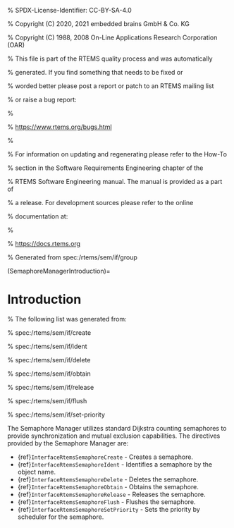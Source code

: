 % SPDX-License-Identifier: CC-BY-SA-4.0

% Copyright (C) 2020, 2021 embedded brains GmbH & Co. KG

% Copyright (C) 1988, 2008 On-Line Applications Research Corporation (OAR)

% This file is part of the RTEMS quality process and was automatically

% generated.  If you find something that needs to be fixed or

% worded better please post a report or patch to an RTEMS mailing list

% or raise a bug report:

%

% https://www.rtems.org/bugs.html

%

% For information on updating and regenerating please refer to the How-To

% section in the Software Requirements Engineering chapter of the

% RTEMS Software Engineering manual.  The manual is provided as a part of

% a release.  For development sources please refer to the online

% documentation at:

%

% https://docs.rtems.org

% Generated from spec:/rtems/sem/if/group

(SemaphoreManagerIntroduction)=

# Introduction

% The following list was generated from:

% spec:/rtems/sem/if/create

% spec:/rtems/sem/if/ident

% spec:/rtems/sem/if/delete

% spec:/rtems/sem/if/obtain

% spec:/rtems/sem/if/release

% spec:/rtems/sem/if/flush

% spec:/rtems/sem/if/set-priority

The Semaphore Manager utilizes standard Dijkstra counting semaphores to provide
synchronization and mutual exclusion capabilities. The directives provided by
the Semaphore Manager are:

- {ref}`InterfaceRtemsSemaphoreCreate` - Creates a semaphore.
- {ref}`InterfaceRtemsSemaphoreIdent` - Identifies a semaphore by the object
  name.
- {ref}`InterfaceRtemsSemaphoreDelete` - Deletes the semaphore.
- {ref}`InterfaceRtemsSemaphoreObtain` - Obtains the semaphore.
- {ref}`InterfaceRtemsSemaphoreRelease` - Releases the semaphore.
- {ref}`InterfaceRtemsSemaphoreFlush` - Flushes the semaphore.
- {ref}`InterfaceRtemsSemaphoreSetPriority` - Sets the priority by scheduler
  for the semaphore.
